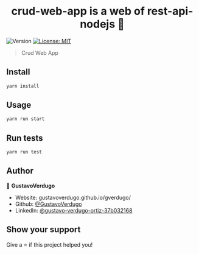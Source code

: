 <h1 align="center">crud-web-app is a web of rest-api-nodejs 👋</h1>
<p>
  <img alt="Version" src="https://img.shields.io/badge/version-0.1.0-blue.svg?cacheSeconds=2592000" />
  <a href="#" target="_blank">
    <img alt="License: MIT" src="https://img.shields.io/badge/License-MIT-yellow.svg" />
  </a>
</p>

> Crud Web App

## Install

```sh
yarn install
```

## Usage

```sh
yarn run start
```

## Run tests

```sh
yarn run test
```

## Author

👤 **GustavoVerdugo**

* Website: gustavoverdugo.github.io/gverdugo/
* Github: [@GustavoVerdugo](https://github.com/GustavoVerdugo)
* LinkedIn: [@gustavo-verdugo-ortiz-37b032168](https://linkedin.com/in/gustavo-verdugo-ortiz-37b032168)

## Show your support

Give a ⭐️ if this project helped you!